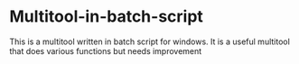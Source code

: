 # Multitool-in-batch-script

 This is a multitool written in batch script for windows. 
 It is a useful multitool that does various functions but needs improvement
 
